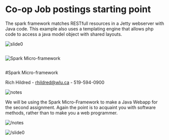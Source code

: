 # Co-op Job postings starting point

The spark framework matches RESTfull resources in a Jetty webserver with Java code. This example also uses a templating engine that allows php code to access a java model object with shared layouts.

![slide0](slidestart://?class="step+slide"+data-x="-1000"+data-y="-2200")

<img src="http://sparkjava.com/assets/images/logo.svg" title="Spark Micro-framework" alt="Spark Micro-framework" style="display:block;margin: 2em auto 2em"/>

#Spark Micro-framework

Rich Hildred - rhildred@wlu.ca - 519-594-0900

![notes](slidenotestart://)

We will be using the Spark Micro-Framework to make a Java Webapp for the second assignment. Again the point is to acquaint you with software methods, rather than to make you a web programmer.

![/notes](slidenoteend://)

![/slide0](slideend:://)
